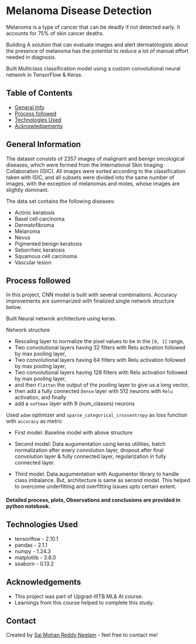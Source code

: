 # Melanoma Disease Detection
Melanoma is a type of cancer that can be deadly if not detected early. It accounts for 75% of skin cancer deaths. 

Building A solution that can evaluate images and alert dermatologists about the presence of melanoma has the potential to reduce a lot of manual effort needed in diagnosis.

Built Multiclass classification model using a custom convolutional neural network in TensorFlow & Keras.

## Table of Contents
* [General Info](#general-information)
* [Process followed](#process-followed)
* [Technologies Used](#technologies-used)
* [Acknowledgements](#acknowledgements)


## General Information
The dataset consists of 2357 images of malignant and benign oncological diseases, which were formed from the International Skin Imaging Collaboration (ISIC). All images were sorted according to the classification taken with ISIC, and all subsets were divided into the same number of images, with the exception of melanomas and moles, whose images are slightly dominant.

The data set contains the following diseases:

- Actinic keratosis
- Basal cell carcinoma
- Dermatofibroma
- Melanoma
- Nevus
- Pigmented benign keratosis
- Seborrheic keratosis
- Squamous cell carcinoma
- Vascular lesion


## Process followed
In this project, CNN model is bulit with several combinations. Accuracy improvements are summarized with finalized single network structure below.

Built Neural netwrok architecture using keras.

Network structure
- Rescaling layer to normalize the pixel values to be in the `[0, 1]` range,
- Two convolutional layers having 32 filters with Relu activation followed by max pooling layer,
- Two convolutional layers having 64 filters with Relu activation followed by max pooling layer,
- Two convolutional layers having 128 filters with Relu activation followed by max pooling layer,
- and then `Flatten` the output of the pooling layer to give us a long vector, 
- then add a fully connected `Dense` layer with 512 neurons with `Relu` activation, and finally
- add a `softmax` layer with 9 (num_classes) neurons


Used `adam` optimizer and `sparse_categorical_crossentropy` as loss function with `accuracy` as metric

- First model: Baseline model with above structure

- Second model: Data augumentation using keras utilities, batch normalization after every convolution layer, dropout after final convolution layer & fully connected layer, regularization in fully connected layer.

- Third model: Data augumentation with Augumentor library to handle class imbalance. But, architecture is same as second model. This helped to overcome underfitting and overfitting issues upto certain extent.

#### Detailed process, plots, Observations and conclusions are provided in python notebook.


## Technologies Used
- tensorlfow - 2.10.1
- pandas - 2.1.1
- numpy - 1.24.3
- matplotlib - 3.8.0
- seaborn - 0.13.2

<!-- As the libraries versions keep on changing, it is recommended to mention the version of library used in this project -->

## Acknowledgements
- This project was part of Upgrad-IIITB ML& AI course.
- Learnings from this course helped to complete this study.


## Contact
Created by [Sai Mohan Reddy Neelam](https://github.com/saimohan35) - feel free to contact me!
